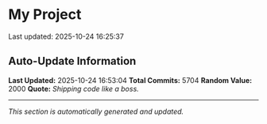 # My Project


Last updated: 2025-10-24 16:25:37















































































































































































































































































































































































































































































































































































































































































































































































































































































































































































































































































































































































































































































































































































































































































































































































































































































































































































































































































































































































































































































































































































































































































































































































































































































































































































































































































































































































































































































































































































































































































































































































































































































































































































































































































































































































































































































































































































































































































































































































































































































































































































































































































































































































































































































































































































































































































































































































































































































































































































































































































































































































































































































































































































































































































































































































































































































































































































































































































































































































































































































































































































































































































































































## Auto-Update Information

**Last Updated:** 2025-10-24 16:53:04
**Total Commits:** 5704
**Random Value:** 2000
**Quote:** _Shipping code like a boss._

---
_This section is automatically generated and updated._